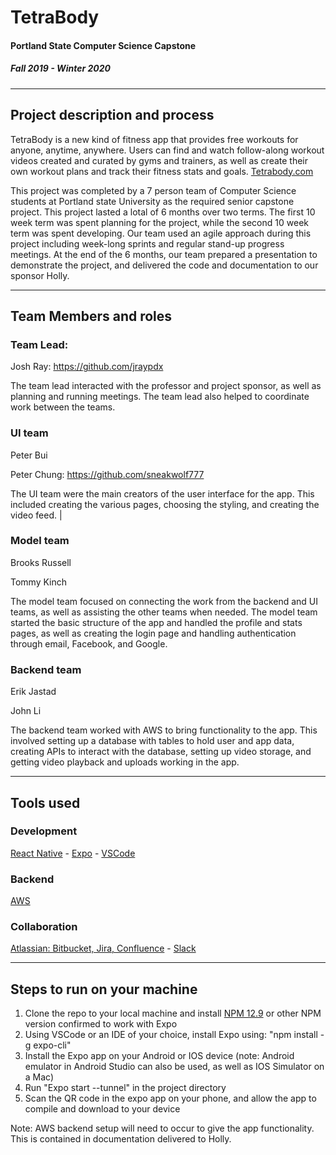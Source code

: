 # TetraBody #

#### Portland State Computer Science Capstone ####

##### Fall 2019 - Winter 2020 #####

---

## Project description and process ##

TetraBody is a new kind of fitness app that provides free workouts for anyone, anytime, anywhere.  Users can find and watch follow-along workout videos created and curated by gyms and trainers, as well as create their own workout plans and track their fitness stats and goals. [Tetrabody.com](https://www.tetrabody.com/)

This project was completed by a 7 person team of Computer Science students at Portland state University as the required senior capstone project.  This project lasted a lotal of 6 months over two terms.  The first 10 week term was spent planning for the project, while the second 10 week term was spent developing.
Our team used an agile approach during this project including week-long sprints and regular stand-up progress meetings.  At the end of the 6 months, our team prepared a presentation to demonstrate the project, and delivered the code and documentation to our sponsor Holly.

---

## Team Members and roles ##

### Team Lead: ###

Josh Ray: https://github.com/jraypdx

The team lead interacted with the professor and project sponsor, as well as planning and running meetings.  The team lead also helped to coordinate work between the teams.

### UI team ###

Peter Bui

Peter Chung: https://github.com/sneakwolf777

The UI team were the main creators of the user interface for the app.  This included creating the various pages, choosing the styling, and creating the video feed.                                                                                                                                                             |

### Model team ###

Brooks Russell

Tommy Kinch

The model team focused on connecting the work from the backend and UI teams, as well as assisting the other teams when needed.  The model team started the basic structure of the app and handled the profile and stats pages, as well as creating the login page and handling authentication through email, Facebook, and Google.


### Backend team ###

Erik Jastad

John Li

The backend team worked with AWS to bring functionality to the app.  This involved setting up a database with tables to hold user and app data, creating APIs to interact with the database, setting up video storage, and getting video playback and uploads working in the app.

---

## Tools used ##

### Development ###

[React Native](https://reactnative.dev/) - [Expo](https://expo.io/) - [VSCode](https://code.visualstudio.com/)

### Backend ###

[AWS](https://aws.amazon.com/)

### Collaboration ###

[Atlassian: Bitbucket, Jira, Confluence](https://www.atlassian.com/) - [Slack](https://slack.com/)

---

## Steps to run on your machine ##

1.  Clone the repo to your local machine and install [NPM 12.9](https://nodejs.org/en/blog/release/v0.12.9/) or other NPM version confirmed to work with Expo
2.  Using VSCode or an IDE of your choice, install Expo using: "npm install -g expo-cli"
3.  Install the Expo app on your Android or IOS device (note: Android emulator in Android Studio can also be used, as well as IOS Simulator on a Mac)
4.  Run "Expo start --tunnel" in the project directory
5.  Scan the QR code in the expo app on your phone, and allow the app to compile and download to your device

Note:  AWS backend setup will need to occur to give the app functionality.  This is contained in documentation delivered to Holly.